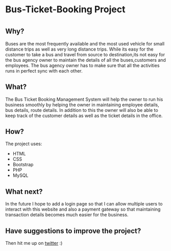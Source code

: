 <h1>Bus-Ticket-Booking Project<h1>

<h2>Why?</h2> 
<p>Buses are the most frequently available and the most used vehicle for small distance trips
as well as very long distance trips. While its easy for the customer to take a bus and
travel from source to destination,its not easy for the bus agency owner to maintain the
details of all the buses,customers and employees. The bus agency owner has to make
  sure that all the activities runs in perfect sync with each other.</p>

<h2>What?</h2>
<p>The Bus Ticket Booking Management System will help the owner to run his business smoothly by helping the
owner in maintaining employee details, bus details, route details. In addition to this
the owner will also be able to keep track of the customer details as well as the ticket details in the office.</p>

 <h2>How?</h2>
The project uses:
  
  <ul>
    <li>HTML</li>
    <li>CSS</li>
    <li>Bootstrap</li>
    <li>PHP</li>
    <li>MySQL</li>
  </ul>
  <h2>What next?</h2>
<p>In the future I hope to add a login page so that I can allow multiple users to interact with this website and also a payment gateway so that maintaining transaction details becomes much easier for the business.</p>

<h2>Have suggestions to improve the project?</h2>
  Then hit me up on <a href="https://twitter.com/Gowtham_PB">twitter</a> :)

